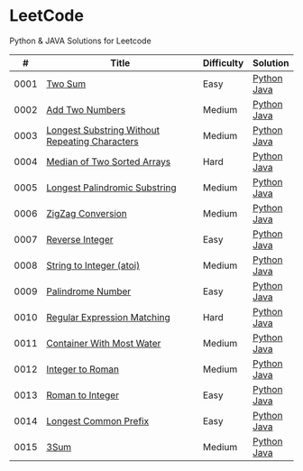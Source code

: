# LeetCode

Python &amp; JAVA Solutions for Leetcode



| # | Title| Difficulty | Solution |
|---|---|---|---|
|0001| [Two Sum](https://leetcode-cn.com/problems/two-sum/)|Easy|[Python](./algorithms/python/TwoSum.py)<br>[Java](./algorithms/java/src/TwoSum.java)|
|0002| [Add Two Numbers](https://leetcode-cn.com/problems/add-two-numbers/)|Medium|[Python](./algorithms/python/AddTwoNumbers.py)<br>[Java](./algorithms/java/src/AddTwoNumbers.java)|
|0003| [Longest Substring Without Repeating Characters](https://leetcode-cn.com/problems/longest-substring-without-repeating-characters/)|Medium|[Python](./algorithms/python/LongestSubstringWithoutRepeatingCharacters.py)<br>[Java](./algorithms/java/src/LongestSubstringWithoutRepeatingCharacters.java)|
|0004| [Median of Two Sorted Arrays](https://leetcode-cn.com/problems/median-of-two-sorted-arrays/)|Hard|[Python](./algorithms/python/MedianOfTwoSortedArrays.py)<br>[Java](./algorithms/java/src/MedianOfTwoSortedArrays.java)|
|0005| [Longest Palindromic Substring](https://leetcode-cn.com/problems/longest-palindromic-substring/)|Medium|[Python](./algorithms/python/LongestPalindromicSubstring.py)<br>[Java](./algorithms/java/src/LongestPalindromicSubstring.java)|
|0006| [ZigZag Conversion](https://leetcode-cn.com/problems/zigzag-conversion/)|Medium|[Python](./algorithms/python/ZigZagConversion.py)<br>[Java](./algorithms/java/src/ZigZagConversion.java)|
|0007| [Reverse Integer](https://leetcode-cn.com/problems/reverse-integer/)|Easy|[Python](./algorithms/python/ReverseInteger.py)<br>[Java](./algorithms/java/src/ReverseInteger.java)|
|0008| [String to Integer (atoi)](https://leetcode-cn.com/problems/string-to-integer-atoi/)|Medium|[Python](./algorithms/python/String2Integer.py)<br>[Java](./algorithms/java/src/String2Integer.java)|
|0009| [Palindrome Number](https://leetcode-cn.com/problems/palindrome-number/)|Easy|[Python](./algorithms/python/PalindromeNumber.py)<br>[Java](./algorithms/java/src/PalindromeNumber.java)|
|0010| [Regular Expression Matching](https://leetcode-cn.com/problems/regular-expression-matching/)|Hard|[Python](./algorithms/python/RegularExpressionMatching.py)<br>[Java](./algorithms/java/src/RegularExpressionMatching.java)|
|0011| [Container With Most Water](https://leetcode-cn.com/problems/container-with-most-water/)|Medium|[Python](./algorithms/python/ContainerWithMostWater.py)<br>[Java](./algorithms/java/src/ContainerWithMostWater.java)|
|0012| [Integer to Roman](https://leetcode-cn.com/problems/integer-to-roman/)|Medium|[Python](./algorithms/python/Integer2Roman.py)<br>[Java](./algorithms/java/src/Integer2Roman.java)|
|0013| [Roman to Integer](https://leetcode-cn.com/problems/roman-to-integer/)|Easy|[Python](./algorithms/python/Roman2Integer.py)<br>[Java](./algorithms/java/src/Roman2Integer.java)|
|0014| [Longest Common Prefix](https://leetcode-cn.com/problems/longest-common-prefix/)|Easy|[Python](./algorithms/python/LongestCommonPrefix.py)<br>[Java](./algorithms/java/src/LongestCommonPrefix.java)|
|0015| [3Sum](https://leetcode-cn.com/problems/3sum/)|Medium|[Python](./algorithms/python/3Sum.py)<br>[Java](./algorithms/java/src/ThreeSum.java)|

